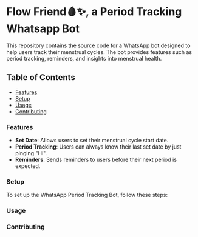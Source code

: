 # Flow Friend🩸✨, a Period Tracking Whatsapp Bot
This repository contains the source code for a WhatsApp bot designed to help users track their menstrual cycles. The bot provides features such as period tracking, reminders, and insights into menstrual health.

## Table of Contents
* [Features](#features)
* [Setup](#setup)
* [Usage](#usage)
* [Contributing](#contributing)

### Features
* **Set Date**: Allows users to set their menstrual cycle start date.
* **Period Tracking**: Users can always know their last set date by just pinging "Hi".
* **Reminders**: Sends reminders to users before their next period is expected.

### Setup
To set up the WhatsApp Period Tracking Bot, follow these steps:


### Usage

### Contributing

